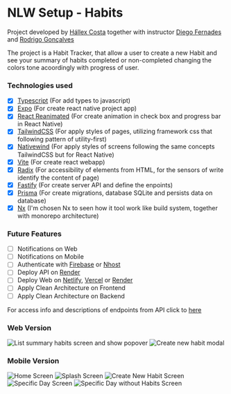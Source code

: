 # NLW Setup - Habits

Project developed by [Hállex Costa](https://github.com/hallexcosta) together with instructor [Diego Fernades](https://github.com/diego3g) and [Rodrigo Gonçalves](https://github.com/rodrigorgtic)
  
The project is a Habit Tracker, that allow a user to create a new Habit and see your summary of habits completed 
or non-completed changing the colors tone acoordingly with progress of user.

### Technologies used

- [x] [Typescript](https://typescriptlang.org) (For add types to javascript)
- [x] [Expo](https://expo.dev) (For create react native project app)
- [x] [React Reanimated](https://docs.swmansion.com/react-native-reanimated/) (For create animation in check box and progress bar in React Native)
- [x] [TailwindCSS](https://tailwindcss.com/) (For apply styles of pages, utilizing framework css that following pattern of utility-first)
- [x] [Nativewind](https://nativewind.dev) (For apply styles of screens following the same concepts TailwindCSS but for React Native)
- [x] [Vite](https://vite.dev) (For create react webapp)
- [x] [Radix](https://radix-ui.com) (For accessibility of elements from HTML, for the sensors of write identify the content of page)
- [x] [Fastify](https://fastify.io) (For create server API and define the enpoints)
- [x] [Prisma](https://prisma.io) (For create migrations, database SQLite and persists data on database)
- [x] [Nx](https://nx.dev) (I'm chosen Nx to seen how it tool work like build system, together with monorepo architecture)

### Future Features

- [ ] Notifications on Web
- [ ] Notifications on Mobile
- [ ] Authenticate with [Firebase](https://console.firebase.google.com) or [Nhost](https://nhost.io)
- [ ] Deploy API on [Render](https://render.com)
- [ ] Deploy Web on [Netlify](https://netlify.com), [Vercel](https://vercel.com) or [Render](https://render.com)
- [ ] Apply Clean Architecture on Frontend
- [ ] Apply Clean Architecture on Backend

For access info and descriptions of endpoints from API click to [here](./docs/ENDPOINTS.md)

### Web Version

![List summary habits screen and show popover](./docs/images/web/home.png)
![Create new habit modal](./docs/images/web/new-habit-modal.png)

### Mobile Version

![Home Screen](./docs/images/mobile/home.png)
![Splash Screen](./docs/images/mobile/splash.png)
![Create New Habit Screen](./docs/images/mobile/new-habit.png)
![Specific Day Screen](./docs/images/mobile/specific-day.png)
![Specific Day without Habits Screen](./docs/images/mobile/specific-day-without-no-habits.png)

